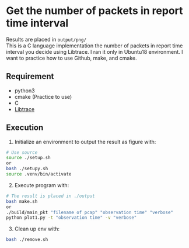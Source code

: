 # Get the number of packets in report time interval
Results are placed in `output/png/` <br>
This is a C language implementation the number of packets in report time interval you decide using Libtrace.
I ran it only in Ubuntu18 environment.
I want to practice how to use Github, make, and cmake.

## Requirement
- python3
- cmake (Practice to use)
- C
- [Libtrace](https://github.com/LibtraceTeam/libtrace)

## Execution
1. Initialize an environment to output the result as figure with:
```bash
# Use source
source ./setup.sh
or
bash ./setupy.sh
source .venv/bin/activate
```

2. Execute program with:
```bash
# The result is placed in ./output
bash make.sh
or
./build/main_pkt "filename of pcap" "observation time" "verbose"
python plot1.py -t "observation time" -v "verbose"
```

3. Clean up env with:
```bash
bash ./remove.sh
```